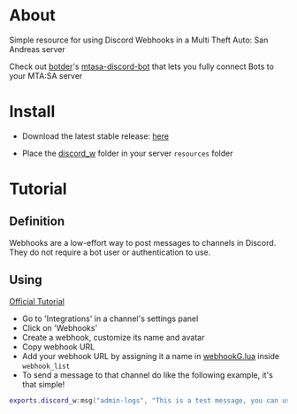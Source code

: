 # About

Simple resource for using Discord Webhooks in a Multi Theft Auto: San Andreas server

Check out [botder](https://github.com/botder)'s [mtasa-discord-bot](https://github.com/botder/mtasa-discord-bot) that lets you fully connect Bots to your MTA:SA server

# Install

- Download the latest stable release: [here](https://github.com/Fernando-A-Rocha/mta-discord-webhooks/releases/latest)

- Place the [discord_w](https://github.com/Fernando-A-Rocha/mta-discord-webhooks/tree/main/discord_w) folder in your server `resources` folder

# Tutorial

## Definition

Webhooks are a low-effort way to post messages to channels in Discord. They do not require a bot user or authentication to use.

## Using

[Official Tutorial](https://support.discord.com/hc/en-us/articles/228383668-Intro-to-Webhooks)

- Go to 'Integrations' in a channel's settings panel
- Click on 'Webhooks'
- Create a webhook, customize its name and avatar
- Copy webhook URL
- Add your webhook URL by assigning it a name in [webhookG.lua](/discord_w/webhookG.lua) inside `webhook_list`
- To send a message to that channel do like the following example, it's that simple!

```lua
exports.discord_w:msg("admin-logs", "This is a test message, you can use **basic formatting**!\nAnd go to new lines like this.")
```
